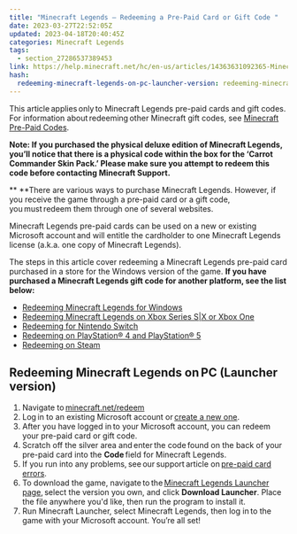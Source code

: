 ```yaml
---
title: "Minecraft Legends – Redeeming a Pre-Paid Card or Gift Code "
date: 2023-03-27T22:52:05Z
updated: 2023-04-18T20:40:45Z
categories: Minecraft Legends
tags:
  - section_27286537389453
link: https://help.minecraft.net/hc/en-us/articles/14363631092365-Minecraft-Legends-Redeeming-a-Pre-Paid-Card-or-Gift-Code
hash:
  redeeming-minecraft-legends-on-pc-launcher-version: redeeming-minecraft-legends-onpc-launcher-version
---
```


This article applies only to Minecraft Legends pre-paid cards and gift codes. For information about redeeming other Minecraft gift codes, see [Minecraft Pre-Paid Codes](../Purchases-Billing/Minecraft-Bedrock-Edition-Gift-Code-Issues-FAQ.md). 

**Note: If you purchased the physical deluxe edition of Minecraft Legends, you’ll notice that there is a physical code within the box for the ‘Carrot Commander Skin Pack.’ Please make sure you attempt to redeem this code before contacting Minecraft Support.**

** **There are various ways to purchase Minecraft Legends. However, if you receive the game through a pre-paid card or a gift code, you must redeem them through one of several websites. 

Minecraft Legends pre-paid cards can be used on a new or existing Microsoft account and will entitle the cardholder to one Minecraft Legends license (a.k.a. one copy of Minecraft Legends).  

The steps in this article cover redeeming a Minecraft Legends pre-paid card purchased in a store for the Windows version of the game. **If you have purchased a Minecraft Legends gift code for another platform, see the list below:**

- [Redeeming Minecraft Legends for Windows](https://support.xbox.com/help/subscriptions-billing/redeem-codes-gifting/redeem-prepaid-codes)
- [Redeeming Minecraft Legends on Xbox Series S\|X or Xbox One](https://support.xbox.com/help/subscriptions-billing/redeem-codes-gifting/redeem-prepaid-codes)
- [Redeeming for Nintendo Switch](https://en-americas-support.nintendo.com/app/answers/detail/a_id/22429/~/how-to-redeem-a-download-code-on-nintendo-switch-eshop#:~:text=%20How%20to%20Redeem%20a%20Download%20Code%20on,with%20a%20limited%20version%20of%20Nintendo...%20More%20)
- [Redeeming on PlayStation® 4 and PlayStation® 5](https://support.playstation.com/s/article/How-to-redeem-codes-from-vouchers-and-PlayStation-Network-Cards?language=en_US%22%20%5Ct%20%22_blank)  
- [Redeeming on Steam](https://store.steampowered.com/account/redeemwalletcode) 

## Redeeming Minecraft Legends on PC (Launcher version) 

1.  Navigate to [minecraft.net/redeem](https://www.minecraft.net/en-us/redeem)
2.  Log in to an existing Microsoft account or [create a new one](../Account-Settings/Set-Up-Microsoft-Family-Accounts-for-Minecraft-Multiplayer-Games.md).
3.  After you have logged in to your Microsoft account, you can redeem your pre-paid card or gift code. 
4.  Scratch off the silver area and enter the code found on the back of your pre-paid card into the **Code** field for Minecraft Legends. 
5.  If you run into any problems, see our support article on [pre-paid card errors](../Purchases-Billing/Minecraft-Bedrock-Edition-Gift-Code-Issues-FAQ.md#prepaid-card-and-gift-code-redemption-issues).
6.  To download the game, navigate to the [Minecraft Legends Launcher page](https://www.minecraft.net/en-us/store/legends-standard-edition), select the version you own, and click **Download Launcher**. Place the file anywhere you'd like, then run the program to install it.
7.  Run Minecraft Launcher, select Minecraft Legends, then log in to the game with your Microsoft account. You’re all set!
